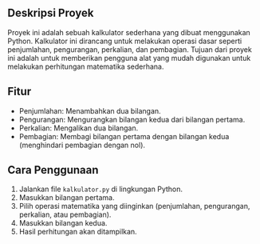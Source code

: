 ## Deskripsi Proyek

Proyek ini adalah sebuah kalkulator sederhana yang dibuat menggunakan Python. Kalkulator ini dirancang untuk melakukan operasi dasar seperti penjumlahan, pengurangan, perkalian, dan pembagian. Tujuan dari proyek ini adalah untuk memberikan pengguna alat yang mudah digunakan untuk melakukan perhitungan matematika sederhana.

## Fitur

- Penjumlahan: Menambahkan dua bilangan.
- Pengurangan: Mengurangkan bilangan kedua dari bilangan pertama.
- Perkalian: Mengalikan dua bilangan.
- Pembagian: Membagi bilangan pertama dengan bilangan kedua (menghindari pembagian dengan nol).

## Cara Penggunaan

1. Jalankan file `kalkulator.py` di lingkungan Python.
2. Masukkan bilangan pertama.
3. Pilih operasi matematika yang diinginkan (penjumlahan, pengurangan, perkalian, atau pembagian).
4. Masukkan bilangan kedua.
5. Hasil perhitungan akan ditampilkan.
